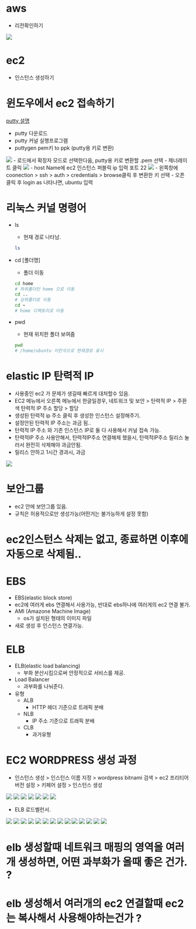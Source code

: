 # aws

- 리전확인하기  
<img src="images/awsmain.png">

# ec2  
  - 인스턴스 생성하기  

# 윈도우에서 ec2 접속하기  
<a href="https://docs.aws.amazon.com/ko_kr/AWSEC2/latest/UserGuide/putty.html">putty 설명</a>  
  - putty 다운로드 
  - putty 커널 실행프로그램  
  - puttygen pem키 to ppk (putty용 키로 변환)  
  <img src='images/puttygen.png'>  
  - 로드에서 확장자 모드로 선택한다음, putty용 키로 변환할 .pem 선택  
  - 제너레이트 클릭
  <img src='images/putty-1.png'>  
  - host Name에 ec2 인스턴스 퍼블릭 ip 입력 포트 22  
  <img src='images/putty-2.png'>  
  - 왼쪽창에 coonection > ssh > auth > credentials > browse클릭 후 변환한 키 선택  
  - 오픈 클릭 후 login as 나타나면, ubuntu 입력  

# 리눅스 커널 명령어  
  - ls  
    - 현재 경로 나타남.  
    ```bash  
    ls  
    ```  

  - cd [폴더명]
    - 폴더 이동  
    ```bash  
    cd home
    # 하위폴더인 home 으로 이동  
    cd ..  
    # 상위폴더로 이동  
    cd ~ 
    # home 디렉토리로 이동  
    ```
  - pwd  
    - 현재 위치한 폴더 보여줌  
    ```bash  
    pwd  
    # /home/ubuntu 이런식으로 현재경로 표시  
    ```

# elastic IP 탄력적 IP  
  - 사용중인 ec2 가 문제가 생길때 빠르게 대처할수 있음.  
  - EC2 메뉴에서 오른쪽 메뉴에서 한글일경우, 네트워크 및 보안 > 탄력적 IP > 주환색 탄력적 IP 주소 할당 > 할당  
  - 생성된 탄력적 ip 주소 클릭 후 생성한 인스턴스 설정해주기.  
  - 설정안된 탄력적 IP 주소는 과금 됨..  
  - 탄력적 IP 주소 와 기존 인스턴스 IP로 둘 다 사용해서 커널 접속 가능.  
  - 탄력적IP 주소 사용안해서, 탄력적IP주소 연결해제 했을시, 탄력적IP주소 릴리스 눌러서 완전히 삭제해야 과금안됨.  
  - 릴리스 안하고 1시간 경과시, 과금  
  <img src='images/elasticip.png'>  

# 보안그룹  
  - ec2 안에 보안그룹 있음.  
  - 규칙은 허용적으로만 생성가능(어떤거는 불가능하게 설정 못함)  

# ec2인스턴스 삭제는 없고, 종료하면 이후에 자동으로 삭제됨..  

# EBS  
  - EBS(elastic block store)  
  - ec2에 여러게 ebs 연결해서 사용가능, 반대로 ebs하나에 여러게의 ec2 연결 불가.  
  - AMI (Amazone Machine Image)
    - os가 설치된 형태의 이미지 파일  
  - 새로 생성 후 인스턴스 연결가능.  

# ELB
  - ELB(elastic load balancing)  
    - 부화 분산시킴으로써 안정적으로 서비스를 제공.  
  - Load Balancer  
    - 과부화를 나눠준다.  
  - 유형
    - ALB
      - HTTP 헤더 기준으로 트래픽 분배    
    - NLB
      - IP 주소 기준으로 트래픽 분배  
    - CLB
      - 과거유형  

# EC2 WORDPRESS 생성 과정  
  - 인스턴스 생성 > 인스턴스 이름 지정 > wordpress bitnami 검색 > ec2 프리티어 버전 설정 > 키페어 설정 > 인스턴스 생성  
  <img src='images/WP1.png'>  
  <img src='images/WP2.png'>  
  <img src='images/WP3.png'>  
  <img src='images/WP4.png'>  
  <img src='images/WP5.png'>  
  <img src='images/WP6.png'>  
  <img src='images/WP7.png'>  

  - ELB 로드벨런서.  
  <img src='images/WP8.png'>  
  <img src='images/WP9.png'>  
  <img src='images/WP10.png'>  
  <img src='images/WP11.png'>  
  <img src='images/WP12.png'>  
  <img src='images/WP13.png'>  
  <img src='images/WP14.png'>  
  <img src='images/WP15.png'>  
  <img src='images/WP16.png'>  
  <img src='images/WP17.png'>  
  <img src='images/WP18.png'>  
  <img src='images/WP19.png'>  
  <img src='images/WP20.png'>  
  <img src='images/WP21.png'>  







# elb 생성할때 네트워크 매핑의 영역을 여러개 생성하면, 어떤 과부화가 올때 좋은 건가. ?  
# elb 생성해서 여러개의 ec2 연결할때 ec2는 복사해서 사용해야하는건가 ?  